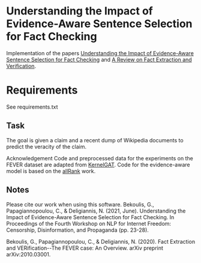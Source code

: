 # Understanding the Impact of Evidence-Aware Sentence Selection for Fact Checking

Implementation of the papers
[Understanding the Impact of Evidence-Aware Sentence Selection for Fact Checking](https://www.aclweb.org/anthology/2021.nlp4if-1.4.pdf) and 
[A Review on Fact Extraction and Verification](https://arxiv.org/pdf/2010.03001.pdf).

# Requirements
See requirements.txt

## Task
The goal is given a claim and a recent dump of Wikipedia documents to predict the veracity of the claim.

Acknowledgement
Code and preprocessed data for the experiments on the FEVER dataset are adapted from [KernelGAT](https://github.com/thunlp/KernelGAT).
Code for the evidence-aware model is based on the [allRank](https://github.com/allegro/allRank) work.

## Notes

Please cite our work when using this software.
Bekoulis, G., Papagiannopoulou, C., & Deligiannis, N. (2021, June). Understanding the Impact of Evidence-Aware Sentence Selection for Fact Checking. In Proceedings of the Fourth Workshop on NLP for Internet Freedom: Censorship, Disinformation, and Propaganda (pp. 23-28).

Bekoulis, G., Papagiannopoulou, C., & Deligiannis, N. (2020). Fact Extraction and VERification--The FEVER case: An Overview. arXiv preprint arXiv:2010.03001.
